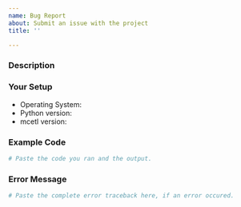 ```yaml
---
name: Bug Report
about: Submit an issue with the project
title: ''

---
```


### Description
<!--Give a short, clear description of the issue. Include what you tried,
what went wrong, and what you expected to happen.-->


### Your Setup
<!--The mcetl and Python versions can be gotten by copy-pasting the following
into an interactive Python shell:

import sys, mcetl
print(sys.version) # Python version
print(mcetl.__version__) # mcetl version

Include the versions of any other relevant libraries, if applicable.-->

* Operating System:
* Python version:
* mcetl version:

### Example Code
<!--Give a minimal, complete, and verifiable example.
Below is a preformatted code block in which you can paste the code you used.-->

```python
# Paste the code you ran and the output.

```

### Error Message

```python
# Paste the complete error traceback here, if an error occured.

```
